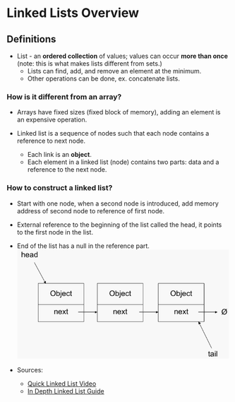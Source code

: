 # Linked Lists Overview

## Definitions
* List - an **ordered collection** of values; values can occur **more than once** (note: this is what makes lists different from sets.)
	* Lists can find, add, and remove an element at the minimum.
	* Other operations can be done, ex. concatenate lists.

### How is it different from an array?
* Arrays have fixed sizes (fixed block of memory), adding an element is an expensive operation. 

* Linked list is a sequence of nodes such that each node contains a reference to next node.
	* Each link is an **object**.
	* Each element in a linked list (node) contains two parts: data and a reference to the next node.

### How to construct a linked list?
* Start with one node, when a second node is introduced, add memory address of second node to reference of first node.

* External reference to the beginning of the list called the head, it points to the first node in the list.

* End of the list has a null in the reference part.
![alt text](LinkedListsBasic.png)
 



* Sources:
	* [Quick Linked List Video](https://www.youtube.com/watch?v=LOHBGyK3Hbs)
	* [In Depth Linked List Guide](http://www.cs.usfca.edu/~srollins/courses/cs112-f08/web/notes/linkedlists.html)
